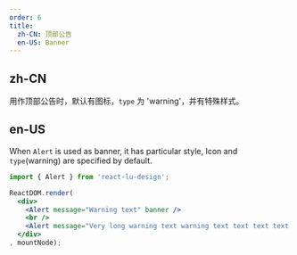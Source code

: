 ```yaml
---
order: 6
title:
  zh-CN: 顶部公告
  en-US: Banner
---
```


## zh-CN

用作顶部公告时，默认有图标，`type` 为 'warning'，并有特殊样式。

## en-US

When `Alert` is used as banner, it has particular style, Icon and `type`(warning) are specified by default.

````jsx
import { Alert } from 'react-lu-design';

ReactDOM.render(
  <div>
    <Alert message="Warning text" banner />
    <br />
    <Alert message="Very long warning text warning text text text text text text text" banner closable />
  </div>
, mountNode);
````
